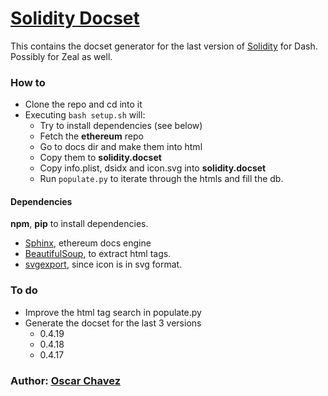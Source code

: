 [Solidity Docset](https://github.com/oschvr/solidity-dash)
=======================

This contains the docset generator for the last version of [Solidity](solidity.readthedocs.io) for Dash. Possibly for Zeal as well.

### How to

- Clone the repo and cd into it
- Executing `bash setup.sh` will:
  - Try to install dependencies (see below)
  - Fetch the **ethereum** repo
  - Go to docs dir and make them into html
  - Copy them to **solidity.docset**
  - Copy info.plist, dsidx and icon.svg into **solidity.docset**
  - Run `populate.py` to iterate through the htmls and fill the db.


#### Dependencies

**npm**, **pip** to install dependencies.

- [Sphinx](www.sphinx-doc.org), ethereum docs engine
- [BeautifulSoup](https://www.crummy.com/software/BeautifulSoup/bs4/doc/), to extract html tags.
- [svgexport](https://github.com/shakiba/svgexport), since icon is in svg format.

### To do

- Improve the html tag search in populate.py
- Generate the docset for the last 3 versions 
  - 0.4.19
  - 0.4.18
  - 0.4.17


### Author: [Oscar Chavez <oschvr>](http://twitter.com/oschvr)